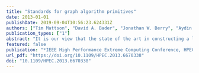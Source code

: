 ```yaml
---
title: "Standards for graph algorithm primitives"
date: 2013-01-01
publishDate: 2019-09-04T10:56:23.624331Z
authors: ["Tim Mattson", "David A. Bader", "Jonathan W. Berry", "Aydin Buluç", "Jack J. Dongarra", "Christos Faloutsos", "John Feo", "John R. Gilbert", "Joseph Gonzalez", "Bruce Hendrickson", "Jeremy Kepner", "Charles E. Leiserson", "Andrew Lumsdaine", "David A. Padua", "Stephen Poole", "Steven P. Reinhardt", "Mike Stonebraker", "Steve Wallach", "Andrew Yoo"]
publication_types: ["1"]
abstract: "It is our view that the state of the art in constructing a large collection of graph algorithms in terms of linear algebraic operations is mature enough to support the emergence of a standard set of primitive building blocks. This paper is a position paper defining the problem and announcing our intention to launch an open effort to define this standard."
featured: false
publication: "*IEEE High Performance Extreme Computing Conference, HPEC 2013, Waltham, MA, USA, September 10-12, 2013*"
url_pdf: "https://doi.org/10.1109/HPEC.2013.6670338"
doi: "10.1109/HPEC.2013.6670338"
---
```


